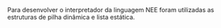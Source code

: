 Para desenvolver o interpretador da linguagem NEE foram utilizadas as estruturas de pilha dinâmica e lista estática. 
